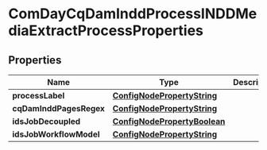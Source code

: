 

# ComDayCqDamInddProcessINDDMediaExtractProcessProperties

## Properties

Name | Type | Description | Notes
------------ | ------------- | ------------- | -------------
**processLabel** | [**ConfigNodePropertyString**](ConfigNodePropertyString.md) |  |  [optional]
**cqDamInddPagesRegex** | [**ConfigNodePropertyString**](ConfigNodePropertyString.md) |  |  [optional]
**idsJobDecoupled** | [**ConfigNodePropertyBoolean**](ConfigNodePropertyBoolean.md) |  |  [optional]
**idsJobWorkflowModel** | [**ConfigNodePropertyString**](ConfigNodePropertyString.md) |  |  [optional]



